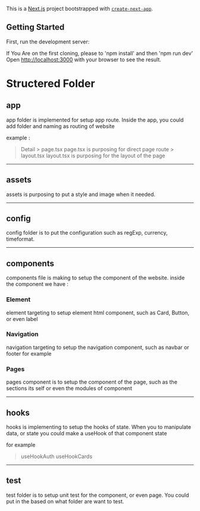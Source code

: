 This is a [Next.js](https://nextjs.org/) project bootstrapped with [`create-next-app`](https://github.com/vercel/next.js/tree/canary/packages/create-next-app).

## Getting Started

First, run the development server:

If You Are on the first cloning, please to 'npm install' and then 'npm run dev'
Open [http://localhost:3000](http://localhost:3000) with your browser to see the result.

# Structered Folder

## app
app folder is implemented for setup app route. Inside the app, you could add folder and naming as routing of website

example :
> Detail
    > page.tsx
    page.tsx is purposing for direct page route
    > layout.tsx
     layout.tsx is purposing for the layout of the page

------------------------------------------------------------------------------------------

## assets
assets is purposing to put a style and image when it needed.

-------------------------------------------------------------------------------------------

## config
config folder is to put the configuration such as regExp, currency, timeformat. 

-------------------------------------------------------------------------------------------

## components
components file is making to setup the component of the website. inside the component we have :

### Element
element targeting to setup element html component, such as Card, Button, or even label

### Navigation 
navigation targeting to setup the navigation component, such as navbar or footer for example

### Pages
pages component is to setup the component of the page, such as the sections its self or even the modules of component

------------------------------------------------------------------------------------------

## hooks
hooks is implementing to setup the hooks of state. When you to manipulate data, or state you could make a useHook of that component state

for example 

> useHookAuth
> useHookCards

------------------------------------------------------------------------------------------
 ## __test__
test folder is to setup unit test for the component, or even page. You could put in the based on what folder are want to test. 




